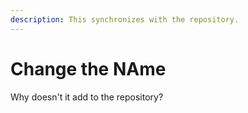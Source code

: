```yaml
---
description: This synchronizes with the repository.
---
```


# Change the NAme

Why doesn't it add to the repository?

